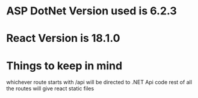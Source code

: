 
# ASP DotNet Version used is 6.2.3

# React Version is 18.1.0

# Things to keep in mind
whichever route starts with /api will be directed to .NET Api code
rest of all the routes will give react static files 
